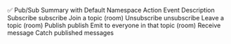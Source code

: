 ✅ Pub/Sub Summary with Default Namespace
Action	          Event	                              Description
Subscribe	    subscribe	                          Join a topic (room)
Unsubscribe	    unsubscribe	                          Leave a topic (room)
Publish	         publish	                                  Emit to everyone in that topic (room)
Receive     	message	                                  Catch published messages